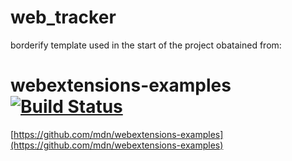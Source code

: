 # web_tracker

borderify template used in the start of the project obatained from:

# webextensions-examples [![Build Status](https://travis-ci.org/mdn/webextensions-examples.svg?branch=master)](https://travis-ci.org/mdn/webextensions-examples)

[https://github.com/mdn/webextensions-examples](https://github.com/mdn/webextensions-examples)